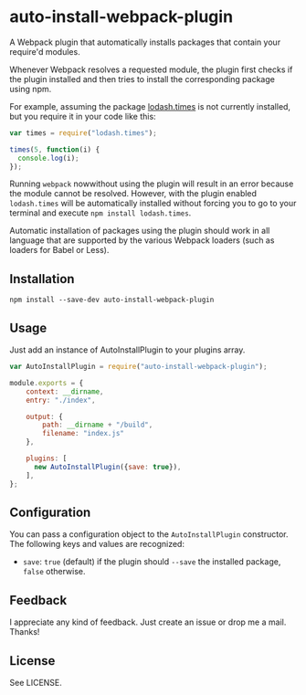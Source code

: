 auto-install-webpack-plugin
===========================

A Webpack plugin that automatically installs packages that contain your require'd modules.

Whenever Webpack resolves a requested module, the plugin first checks if the plugin installed and then tries to install the corresponding package using npm.

For example, assuming the package [lodash.times](https://www.npmjs.com/package/lodash.times) is not currently installed, but you require it in your code like this:

```JavaScript
var times = require("lodash.times");

times(5, function(i) {
  console.log(i);
});
```

Running `webpack` nowwithout using the plugin will result in an error because the module cannot be resolved. However, with the plugin enabled `lodash.times` will be automatically installed without forcing you to go to your terminal and execute `npm install lodash.times`.

Automatic installation of packages using the plugin should work in all language that are supported by the various Webpack loaders (such as loaders for Babel or Less).

## Installation ##

`npm install --save-dev auto-install-webpack-plugin`

## Usage ##

Just add an instance of AutoInstallPlugin to your plugins array.

```JavaScript
var AutoInstallPlugin = require("auto-install-webpack-plugin");

module.exports = {
    context: __dirname,
    entry: "./index",

    output: {
        path: __dirname + "/build",
        filename: "index.js"
    },

    plugins: [
      new AutoInstallPlugin({save: true}),
    ],
};
```

## Configuration ##

You can pass a configuration object to the `AutoInstallPlugin` constructor. The following keys and values are recognized:

* `save`: `true` (default) if the plugin should `--save` the installed package, `false` otherwise.

## Feedback ##

I appreciate any kind of feedback. Just create an issue or drop me a mail. Thanks!

## License ##

See LICENSE.
